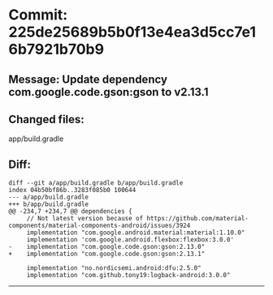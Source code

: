 # Commit: 225de25689b5b0f13e4ea3d5cc7e16b7921b70b9
## Message: Update dependency com.google.code.gson:gson to v2.13.1
## Changed files:
app/build.gradle

## Diff:
```
diff --git a/app/build.gradle b/app/build.gradle
index 04b50bf86b..3283f085b0 100644
--- a/app/build.gradle
+++ b/app/build.gradle
@@ -234,7 +234,7 @@ dependencies {
     // Not latest version because of https://github.com/material-components/material-components-android/issues/3924
     implementation "com.google.android.material:material:1.10.0"
     implementation 'com.google.android.flexbox:flexbox:3.0.0'
-    implementation "com.google.code.gson:gson:2.13.0"
+    implementation "com.google.code.gson:gson:2.13.1"
 
     implementation "no.nordicsemi.android:dfu:2.5.0"
     implementation "com.github.tony19:logback-android:3.0.0"
```
-----------------------------------

